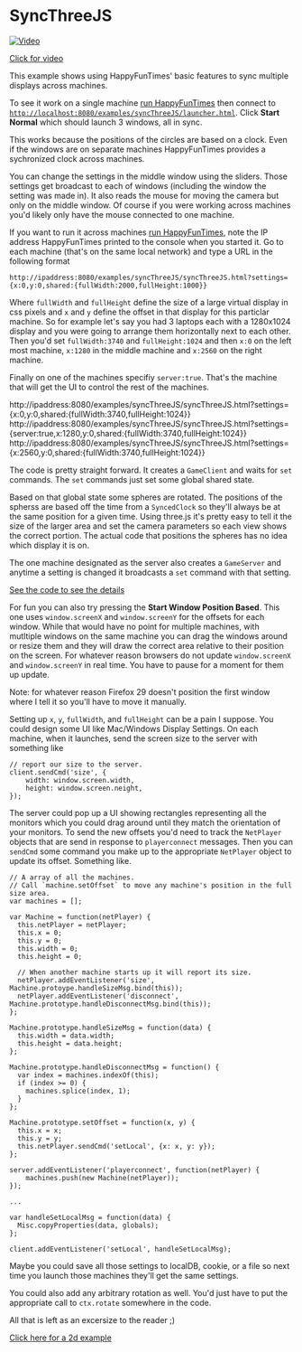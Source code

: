 SyncThreeJS
===========

[![Video](http://img.youtube.com/vi/6Un6CSib5Mo/0.jpg)](http://www.youtube.com/watch?v=6Un6CSib5Mo)

[Click for video](http://www.youtube.com/watch?v=6Un6CSib5Mo)

This example shows using HappyFunTimes' basic features to sync multiple displays
across machines.

To see it work on a single machine [run HappyFunTimes](../../README.md#running-the-examples) then
connect to [`http://localhost:8080/examples/syncThreeJS/launcher.html`](http://localhost:8080/examples/syncThreeJS/launcher.html).
Click **Start Normal** which should launch 3 windows, all in sync.

This works because the positions of the circles are based on a clock.
Even if the windows are on separate machines HappyFunTimes provides a
sychronized clock across machines.

You can change the settings in the middle window using the sliders. Those
settings get broadcast to each of windows (including the window the
setting was made in). It also reads the mouse for moving the camera but only
on the middle window. Of course if you were working across machines you'd
likely only have the mouse connected to one machine.

If you want to run it across machines [run HappyFunTimes](../../README.md#running-the-examples),
note the IP address HappyFunTimes printed to the console when you started it.
Go to each machine (that's on the same local network) and type a URL in the following format

    http://ipaddress:8080/examples/syncThreeJS/syncThreeJS.html?settings={x:0,y:0,shared:{fullWidth:2000,fullHeight:1000}}

Where `fullWidth` and `fullHeight` define the size of a large virtual
display in css pixels and `x` and `y` define the offset in that display
for this particlar machine.  So for example let's say you had 3 laptops
each with a 1280x1024 display and you were going to arrange them
horizontally next to each other.  Then you'd set `fullWidth:3740` and
`fullHeight:1024` and then `x:0` on the left most machine, `x:1280` in the
middle machine and `x:2560` on the right machine.

Finally on one of the machines specifiy `server:true`.  That's the machine
that will get the UI to control the rest of the machines.

http://ipaddress:8080/examples/syncThreeJS/syncThreeJS.html?settings={x:0,y:0,shared:{fullWidth:3740,fullHeight:1024}}
http://ipaddress:8080/examples/syncThreeJS/syncThreeJS.html?settings={server:true,x:1280,y:0,shared:{fullWidth:3740,fullHeight:1024}}
http://ipaddress:8080/examples/syncThreeJS/syncThreeJS.html?settings={x:2560,y:0,shared:{fullWidth:3740,fullHeight:1024}}

The code is pretty straight forward.  It creates a `GameClient` and waits
for `set` commands.  The `set` commands just set some global shared state.

Based on that global state some spheres are rotated.  The positions of the
spherss are based off the time from a `SyncedClock` so they'll always be
at the same position for a given time.  Using three.js it's pretty
easy to tell it the size of the larger area and set the camera parameters
so each view shows the correct portion. The actual code that positions the
spheres has no idea which display it is on.

The one machine designated as the server also creates a `GameServer` and
anytime a setting is changed it broadcasts a `set` command with that
setting.

[See the code to see the details](https://github.com/greggman/HappyFunTimes/blob/master/public/examples/syncThreeJS/scripts/syncThreeJS.js)

For fun you can also try pressing the **Start Window Position Based**.
This one uses `window.screenX` and `window.screenY` for the offsets for
each window.  While that would have no point for multiple machines, with
mutltiple windows on the same machine you can drag the windows around or
resize them and they will draw the correct area relative to their position
on the screen.  For whatever reason browsers do not update
`window.screenX` and `window.screenY` in real time.  You have to pause for
a moment for them up update.

Note: for whatever reason Firefox 29 doesn't position the first window
where I tell it so you'll have to move it manually.

Setting up `x`, `y`, `fullWidth`, and `fullHeight` can be a pain I
suppose. You could design some UI like Mac/Windows Display Settings. On
each machine, when it launches, send the screen size to the server with
something like

    // report our size to the server.
    client.sendCmd('size', {
        width: window.screen.width,
        height: window.screen.neight,
    });

The server could pop up a UI showing rectangles representing all the
monitors which you could drag around until they match the orientation
of your monitors. To send the new offsets you'd need to track the
`NetPlayer` objects that are send in response to `playerconnect` messages.
Then you can `sendCmd` some command you make up to the appropriate
`NetPlayer` object to update its offset. Something like.

    // A array of all the machines.
    // Call `machine.setOffset` to move any machine's position in the full size area.
    var machines = [];

    var Machine = function(netPlayer) {
      this.netPlayer = netPlayer;
      this.x = 0;
      this.y = 0;
      this.width = 0;
      this.height = 0;

      // When another machine starts up it will report its size.
      netPlayer.addEventListener('size', Machine.protoype.handleSizeMsg.bind(this));
      netPlayer.addEventListener('disconnect', Machine.prototype.handleDisconnectMsg.bind(this));
    };

    Machine.prototype.handleSizeMsg = function(data) {
      this.width = data.width;
      this.height = data.height;
    };

    Machine.prototype.handleDisconnectMsg = function() {
      var index = machines.indexOf(this);
      if (index >= 0) {
        machines.splice(index, 1);
      }
    };

    Machine.prototype.setOffset = function(x, y) {
      this.x = x;
      this.y = y;
      this.netPlayer.sendCmd('setLocal', {x: x, y: y});
    };

    server.addEventListener('playerconnect', function(netPlayer) {
        machines.push(new Machine(netPlayer));
    });

    ...

    var handleSetLocalMsg = function(data) {
      Misc.copyProperties(data, globals);
    };

    client.addEventListener('setLocal', handleSetLocalMsg);

Maybe you could save all those settings to localDB, cookie, or a file
so next time you launch those machines they'll get the same settings.

You could also add any arbitrary rotation as well. You'd just have to
put the appropriate call to `ctx.rotate` somewhere in the code.

All that is left as an excersize to the reader ;)

[Click here for a 2d example](../sync2d/README.md)


